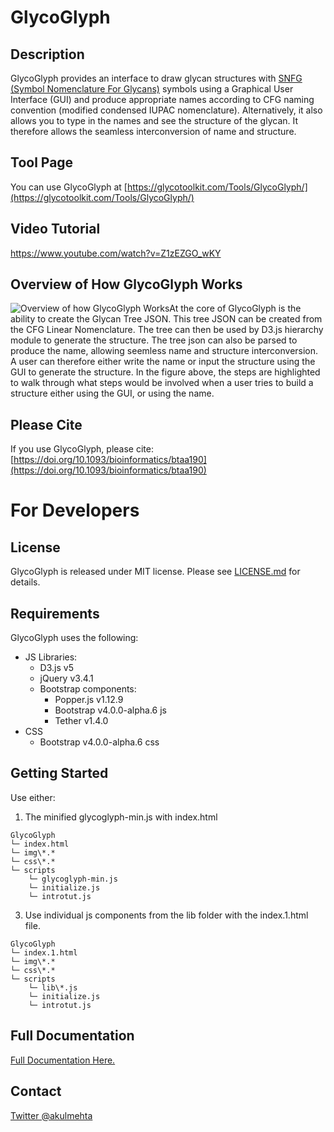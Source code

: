 
# GlycoGlyph

## Description

GlycoGlyph provides an interface to draw glycan structures with [SNFG (Symbol Nomenclature For Glycans)](https://www.ncbi.nlm.nih.gov/glycans/snfg.html) symbols using a Graphical User Interface (GUI) and produce appropriate names according to CFG naming convention (modified condensed IUPAC nomenclature). Alternatively, it also allows you to type in the names and see the structure of the glycan. It therefore allows the seamless interconversion of name and structure.

## Tool Page

You can use GlycoGlyph at [https://glycotoolkit.com/Tools/GlycoGlyph/](https://glycotoolkit.com/Tools/GlycoGlyph/)

## Video Tutorial

https://www.youtube.com/watch?v=Z1zEZGO_wKY

## Overview of How GlycoGlyph Works

![Overview of how GlycoGlyph Works](https://glycotoolkit.com/wp-content/uploads/2019/11/Figure1@4x-100.png)At the core of GlycoGlyph is the ability to create the Glycan Tree JSON. This tree JSON can be created from the CFG Linear Nomenclature. The tree can then be used by D3.js hierarchy module to generate the structure. The tree json can also be parsed to produce the name, allowing seemless name and structure interconversion. A user can therefore either write the name or input the structure using the GUI to generate the structure.
In the figure above, the steps are highlighted to walk through what steps would be involved when a user tries to build a structure either using the GUI, or using the name.

## Please Cite

If you use GlycoGlyph, please cite: [https://doi.org/10.1093/bioinformatics/btaa190](https://doi.org/10.1093/bioinformatics/btaa190)

# For Developers


## License
GlycoGlyph is released under MIT license. Please see [LICENSE.md](LICENSE) for details.

## Requirements
GlycoGlyph uses the following: 
- JS Libraries:
	- D3.js v5
	- jQuery v3.4.1
	- Bootstrap components:
		- Popper.js v1.12.9
		- Bootstrap v4.0.0-alpha.6 js
		- Tether v1.4.0
- CSS
	- Bootstrap v4.0.0-alpha.6 css

## Getting Started
Use either:
1. The minified glycoglyph-min.js with index.html
```
GlycoGlyph
└─ index.html
└─ img\*.*
└─ css\*.*
└─ scripts
    └─ glycoglyph-min.js
    └─ initialize.js
    └─ introtut.js
```
3. Use individual js components from the lib folder with the index.1.html file.
```
GlycoGlyph
└─ index.1.html
└─ img\*.*
└─ css\*.*
└─ scripts
    └─ lib\*.js
    └─ initialize.js
    └─ introtut.js
```

## Full Documentation
[Full Documentation Here.](Documentation.md)

## Contact
[Twitter @akulmehta](https://twitter.com/akulmehta)